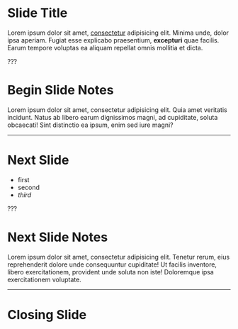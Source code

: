 # Slide Title

Lorem ipsum dolor sit amet, [consectetur](http://google.com) adipisicing elit. Minima unde, dolor ipsa aperiam. Fugiat esse explicabo praesentium, **excepturi** quae facilis. Earum tempore voluptas ea aliquam repellat omnis mollitia et dicta.

???

# Begin Slide Notes

Lorem ipsum dolor sit amet, consectetur adipisicing elit. Quia amet veritatis incidunt. Natus ab libero earum dignissimos magni, ad cupiditate, soluta obcaecati! Sint distinctio ea ipsum, enim sed iure magni?

---

# Next Slide
<!-- .slide: data-background="#ff0000" -->

- first <!-- .element: class="fragment" data-fragment-index="1" -->
- second <!-- .element: class="fragment" data-fragment-index="2" -->
- *third* <!-- .element: class="fragment" data-fragment-index="3" -->

???

# Next Slide Notes

Lorem ipsum dolor sit amet, consectetur adipisicing elit. Tenetur rerum, eius reprehenderit dolore unde consequuntur cupiditate! Ut facilis inventore, libero exercitationem, provident unde soluta non iste! Doloremque ipsa exercitationem voluptate.

---

# Closing Slide